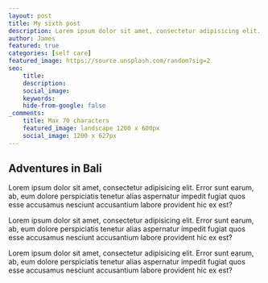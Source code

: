 ```yaml
---
layout: post
title: My sixth post 
description: Lorem ipsum dolor sit amet, consectetur adipisicing elit. Error sunt earum, ab, eum dolore perspiciatis tenetur alias aspernatur
author: James
featured: true
categories: [self care]
featured_image: https://source.unsplash.com/random?sig=2
seo: 
    title: 
    description: 
    social_image: 
    keywords: 
    hide-from-google: false
_comments:
    title: Max 70 characters
    featured_image: landscape 1200 x 600px  
    social_image: 1200 x 627px
---
```


## Adventures in Bali 

Lorem ipsum dolor sit amet, consectetur adipisicing elit. Error sunt earum, ab, eum dolore perspiciatis tenetur alias aspernatur impedit fugiat quos esse accusamus nesciunt accusantium labore provident hic ex est?

Lorem ipsum dolor sit amet, consectetur adipisicing elit. Error sunt earum, ab, eum dolore perspiciatis tenetur alias aspernatur impedit fugiat quos esse accusamus nesciunt accusantium labore provident hic ex est?

Lorem ipsum dolor sit amet, consectetur adipisicing elit. Error sunt earum, ab, eum dolore perspiciatis tenetur alias aspernatur impedit fugiat quos esse accusamus nesciunt accusantium labore provident hic ex est?